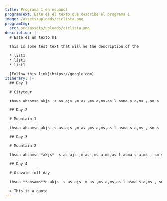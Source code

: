 ```yaml
---
title: Programa 1 en español
programText: Este es el texto que describe el programa 1
image: /assets/uploads/ciclista.png
programImg:
  src: src/assets/uploads/ciclista.png
description: |-
  # Este es un texto h1

  This is some test text that will be the description of the 

  * list1
  * list1
  * list1

  [Follow this link](https://google.com)
itinerary: |-
  ## Day 1

  # Citytour

  thsua ahsamsn akjs  s as ajs ,m as ,ms a,ms,as l asma s a,ms , sm s 

  ## Day 2

  # Mountain 1

  thsua ahsamsn akjs  s as ajs ,m as ,ms a,ms,as l asma s a,ms , sm s 

  ## Day 3

  # Mountain 2

  thsua ahsamsn *akjs*  s as ajs ,m as ,ms a,ms,as l asma s a,ms , sm s 

  ## Day 4

  # Otavalo full-day

  thsua **ahsams**n akjs  s as ajs ,m as ,ms a,ms,as l asma s a,ms , sm s 

  > This is a quote
---
```

